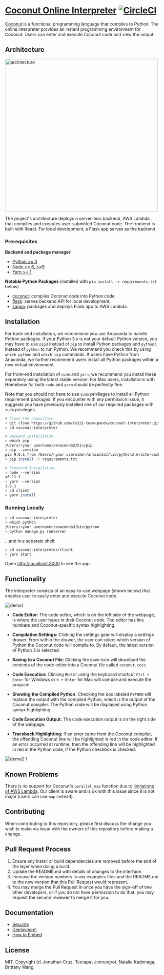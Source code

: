 # [Coconut Online Interpreter][interpreter-url] [![CircleCI][circleci-image]][circleci-url]

[circleci-image]: https://circleci.com/gh/cs121-team-panda/coconut-interpreter.svg?style=shield
[circleci-url]: https://circleci.com/gh/cs121-team-panda/coconut-interpreter
[interpreter-url]: https://cs121-team-panda.github.io/coconut-interpreter

[Coconut](http://coconut-lang.org/) is a functional programming language that compiles to Python. The online interpreter provides an instant programming environment for Coconut. Users can enter and execute Coconut code and view the output.

## Architecture 
<img width="500" alt="architecture" src="https://user-images.githubusercontent.com/35832643/38783767-b5ef5236-40bb-11e8-91b4-e1d5bdc0aa18.png">

The project's architecture deploys a server-less backend, AWS Lambda, that compiles and executes user-submitted Coconut code. The frontend is built with React. For local development, a Flask app serves as the backend.

### Prerequisites
__Backend and package manager__
* [Python >= 3](https://www.python.org)
* [Node >= 6, <=9](https://nodejs.org)
* [Yarn >= 1](https://yarnpkg.com/en/docs/install)

__Notable Python Packages__ (installed with `pip install -r requirements.txt` below)
* [coconut](https://pypi.org/project/coconut): compiles Coconut code into Python code.
* [flask](https://pypi.org/project/Flask): serves backend API for local development.
* [zappa](https://pypi.org/project/zappa): packages and deploys Flask app to AWS Lambda.

## Installation
For back-end installation, we recommend you use Anaconda to handle Python packages. If your Python 3.x is not your default Python version, you may have to use `pip3` instead of `pip` to install Python packages and `python3` instead of `python` to run Python. We recommend you check this by using `which python` and `which pip` commands. If users have Python from Anaconda, we further recommend users install all Python packages within a new virtual environment.

For front-end installation of `node` and `yarn`, we recommend you install these separately using the latest stable version. For Mac users, installations with Homebrew for both `node` and `yarn` should be perfectly fine.

Note that you should not have to use `sudo` privileges to install all Python requirement packages. If you encounter with any permission issue, it suggests you have previously installed one of our required packages with `sudo` privileges. 

```bash
# Clone the repository
> git clone https://github.com/cs121-team-panda/coconut-interpreter.git
> cd coconut-interpreter

# Backend Installation
> which pip
/Users/<your username>/anaconda3/bin/pip
> pip --version
pip 9.0.1 from /Users/<your username>/anaconda3/lib/python3.6/site-packages (python 3.6)
> pip install -r requirements.txt

# Frontend Installation
> node --version
v8.11.1
> yarn --version
1.5.1
> cd client
> yarn install
```

### Running Locally
```bash
> cd coconut-interpreter
> which python
/Users/<your username>/anaconda3/bin/python
> python manage.py runserver 
```
...and in a separate shell:
```bash
> cd coconut-interpreter/client
> yarn start
```
Open [http://localhost:3000](http://localhost:3000) to see the app.

## Functionality

The interpreter consists of an easy-to-use webpage (shown below) that enables user to easily enter and execute Coconut code. 

![demo1](https://user-images.githubusercontent.com/35832643/39089307-f309052e-4578-11e8-8be7-7d1c01902a65.gif)

* **Code Editor:** The code editor, which is on the left side of the webpage, is where the user types in their Coconut code. The editor has line numbers and Coconut-specific syntax highlighting.

* **Compilation Settings:** Clicking the settings gear will display a settings drawer. From within the drawer, the user can select which version of Python the Coconut code will compile to. By default, the latest version of Python 3 is selected. 

* **Saving to a Coconut File:** Clicking the save icon will download the contents of the code editor into a Coconut file called ```coconut.coco```.

* **Code Execution:** Clicking `RUN` or using the keyboard shortcut `Ctrl + Enter` for Windows or `⌘ + Enter` for Mac will compile and execute the program.

* **Showing the Compiled Python:** Checking the box labeled `PYTHON` will replace the output with the compiled Python, which is the output of the Coconut compiler. The Python code will be displayed using Python syntax highlighting.

* **Code Execution Output:** The code execution output is on the right side of the webpage. 

* **Traceback Highlighting:** If an error came from the Coconut compiler, the offending Coconut line will be highlighted in red in the code editor. If an error occurred at runtime, then the offending line will be highlighted in red in the Python code, if the Python checkbox is checked:

![demo2 1](https://user-images.githubusercontent.com/35832643/39089360-592b40be-457a-11e8-840c-dca79ba37a02.gif)

## Known Problems
There is no support for Coconut's `parallel_map` function due to [limitations of AWS Lambda](https://forums.aws.amazon.com/thread.jspa?threadID=219962). Our client is aware and is ok with this issue since it is not major (users can use `map` instead).

## Contributing

When contributing to this repository, please first discuss the change you wish to make via issue with the owners of this repository before making a change.

## Pull Request Process

1. Ensure any install or build dependencies are removed before the end of the layer when doing a build.
2. Update the README.md with details of changes to the interface.
3. Increase the version numbers in any examples files and the README.md to the new version that this Pull Request would represent.
4. You may merge the Pull Request in once you have the sign-off of two other developers, or if you do not have permission to do that, you may request the second reviewer to merge it for you.

## Documentation
* [Security](https://github.com/cs121-team-panda/coconut-interpreter/blob/master/docs/Security.md)
* [Deployment](https://github.com/cs121-team-panda/coconut-interpreter/blob/master/docs/Deploy.md)
* [How to Embed](https://github.com/cs121-team-panda/coconut-interpreter/blob/master/docs/Embed.md)

## License
MIT. Copyright (c) Jonathan Cruz, Teerapat Jenrungrot, Natalie Kadonaga, Brittany Wang.
